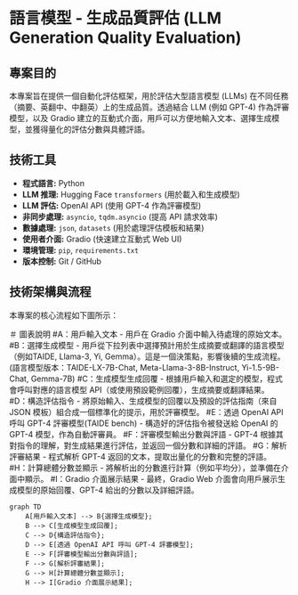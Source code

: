# 語言模型 - 生成品質評估 (LLM Generation Quality Evaluation)

## 專案目的
本專案旨在提供一個自動化評估框架，用於評估大型語言模型 (LLMs) 在不同任務（摘要、英翻中、中翻英）上的生成品質。透過結合 LLM (例如 GPT-4) 作為評審模型，以及 Gradio 建立的互動式介面，用戶可以方便地輸入文本、選擇生成模型，並獲得量化的評估分數與具體評語。

## 技術工具
* **程式語言:** Python
* **LLM 推理:** Hugging Face `transformers` (用於載入和生成模型)
* **LLM 評估:** OpenAI API (使用 GPT-4 作為評審模型)
* **非同步處理:** `asyncio`, `tqdm.asyncio` (提高 API 請求效率)
* **數據處理:** `json`, `datasets` (用於處理評估模板和結果)
* **使用者介面:** Gradio (快速建立互動式 Web UI)
* **環境管理:** `pip`, `requirements.txt`
* **版本控制:** Git / GitHub

## 技術架構與流程

本專案的核心流程如下圖所示：

＃ 圖表說明
#A：用戶輸入文本 - 用戶在 Gradio 介面中輸入待處理的原始文本。
#B：選擇生成模型 - 用戶從下拉列表中選擇預計用於生成摘要或翻譯的語言模型（例如TAIDE, Llama-3, Yi, Gemma）。這是一個決策點，影響後續的生成流程。(語言模型版本：TAIDE-LX-7B-Chat, Meta-Llama-3-8B-Instruct, Yi-1.5-9B-Chat, Gemma-7B)
#C：生成模型生成回覆 - 根據用戶輸入和選定的模型，程式會呼叫對應的語言模型 API（或使用預設範例回覆），生成摘要或翻譯結果。
#D：構造評估指令 - 將原始輸入、生成模型的回覆以及預設的評估指南（來自 JSON 模板）組合成一個標準化的提示，用於評審模型。
#E：透過 OpenAI API 呼叫 GPT-4 評審模型(TAIDE bench) - 構造好的評估指令被發送給 OpenAI 的 GPT-4 模型，作為自動評審員。
#F：評審模型輸出分數與評語 - GPT-4 根據其對指令的理解，對生成結果進行評估，並返回一個分數和詳細的評語。
#G：解析評審結果 - 程式解析 GPT-4 返回的文本，提取出量化的分數和完整的評語。
#H：計算總體分數並顯示 - 將解析出的分數進行計算（例如平均分），並準備在介面中顯示。
#I：Gradio 介面展示結果 - 最終，Gradio Web 介面會向用戶展示生成模型的原始回覆、GPT-4 給出的分數以及詳細評語。


```mermaid
graph TD
    A[用戶輸入文本] --> B{選擇生成模型};
    B --> C[生成模型生成回覆];
    C --> D{構造評估指令};
    D --> E[透過 OpenAI API 呼叫 GPT-4 評審模型];
    E --> F[評審模型輸出分數與評語];
    F --> G[解析評審結果];
    G --> H[計算總體分數並顯示];
    H --> I[Gradio 介面展示結果];